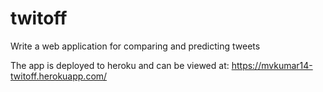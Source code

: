 # twitoff
Write a web application for comparing and predicting tweets

The app is deployed to heroku and can be viewed at:
https://mvkumar14-twitoff.herokuapp.com/
